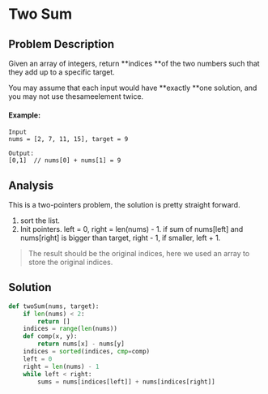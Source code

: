 # Two Sum

## Problem Description

Given an array of integers, return **indices **of the two numbers such that they add up to a specific target.

You may assume that each input would have **exactly **one solution, and you may not use thesameelement twice.

#### Example:

```
Input
nums = [2, 7, 11, 15], target = 9

Output:
[0,1]  // nums[0] + nums[1] = 9
```

## Analysis

This is a two-pointers problem, the solution is pretty straight forward.

1. sort the list.
2. Init pointers. left = 0, right = len\(nums\) - 1. if sum of nums\[left\] and nums\[right\] is bigger than target, right - 1, if smaller, left + 1.

> The result should be the original indices, here we used an array to store the original indices.

## Solution

```py
def twoSum(nums, target):
    if len(nums) < 2:
        return []
    indices = range(len(nums))
    def comp(x, y):
        return nums[x] - nums[y]
    indices = sorted(indices, cmp=comp)
    left = 0
    right = len(nums) - 1
    while left < right:
        sums = nums[indices[left]] + nums[indices[right]]
```



